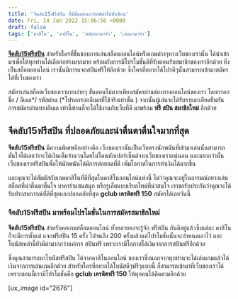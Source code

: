 ```yaml
---
title: 'จีคลับ15ฟรีสปิน ที่มีขั้นตอนการสมัครไม่ซับซ้อน'
date: Fri, 14 Jan 2022 15:06:56 +0000
draft: false
tags: ['คาสิโน', 'คาสิโน', 'สมัครบาคาร่า', 'เล่นบาคาร่า']
---
```


**[จีคลับ15ฟรีสปิน](/posts/)** สำหรับใครที่ชื่นชอบการเล่นสล็อตออนไลน์หรือเกมต่างๆทางเว็บของเรานั้น ได้นำเข้ามาเพื่อให้ทุกท่านได้เลือกอย่างมากมาย พร้อมกับการมีโปรโมชั่นดีที่รับตอนรับสมาชิกของเราอีกด้วย ยิ่งเป็นสล็อตออนไลน์ เรานั้นมีการแจกสปินฟรีให้อีกด้วย ซึ่งใครที่อยากได้โปรดีๆนั้นสามารถเข้ามาสมัครได้ที่เว็บของเรา

สมัครเล่นสล็อตเว็บของเราแบบง่ายๆ ขั้นตอนไม่มากเพียงสมัครผ่านช่องทางออนไลน์ของเรา โดยกรอกชื่อ / อีเมล\*/ รหัสผ่าน (\*โปรดกรอกอีเมลที่ใช้จริงเท่านั้น ) จากนั้นผู้เล่นจะได้รับรายละเอียดยืนยันการสมัครผ่านทางอีเมล เท่านี้ท่านก็จะได้ใช้งานกับเว็บที่ดี มาพร้อม **ฟรี สปิน สมาชิกใหม่** อีกด้วย

**จีคลับ15ฟรีสปิน ที่ปลอดภัยและน่าตื่นตาตื่นใจมากที่สุด**
---------------------------------------------------------

**จีคลับ15ฟรีสปิน** มีความพิเศษอีกอย่างคือ เว็บของเรานั้นเป็นเว็บตรงนักพนันที่เข้ามาเล่นนั้นสามารถมั่นใจได้เลยว่าจะได้เงินเต็มจำนวนโดยไม่โดนหักเปอร์เซ็นต์จากเว็บของเราแน่นอน และมากกว่านั้นเว็บของเราฟรีสปินพื่อให้นักพนันได้มีการต่อยอดที่ดี เพิ่มโอกาสในการทำเงินได้มากขึ้น

และคุณจะได้สัมผัสกับเกมคาสิโนที่ดีที่สุดในคาสิโนออนไลน์แห่งนี้ ไม่ว่าคุณจะอยู่ในอารมณ์อยากเล่นสล็อตที่น่าตื่นตาตื่นใจ บาคาร่าแสนสนุก หรือรูเล็ตแบบเรียลไทม์ที่น่าสนใจ เราขอรับประกันว่าคุณจะได้รับประสบการณ์ที่ดีที่สุดและปลอดภัยที่สุด **gclub เครดิตฟรี 150** สมัครได้เลยวันนี้

### **จีคลับ15ฟรีสปิน มาพร้อมโปรโมชั่นในการสมัครสมาชิกใหม่**

**จีคลับ15ฟรีสปิน** สำหรับคอเกมสล็อตออนไลน์ ทั้งหลายคงจะรู้จัก ฟรีสปิน กันดีอยู่แล้วซึ่งแต่ละ คาสิโน ก็จะมีการตั้งแต่ แจกฟรีสปิน 15 ครั้ง ไปจนถึง 200 ครั้งแล้วแต่โปรโมชั่นนั้นจะกำหนดเอาไว้ และโบนัสเหล่านี้ยังมีค่ามากกว่าแค่การ สปินฟรี เพราะเรามีโอกาสได้เงินจากการสปินฟรีอีกด้วย

ซึ่งคุณสามารถหาโบนัสฟรีสปิน ได้จากคาสิโนออนไลน์ ของเราซึ่งนอกจากทุกท่านจะได้เล่นเกมแล้วได้เงินจากการเล่นเกมอีกด้วย สำหรับใครที่อยากได้โบนัสดีๆฟรีๆแบบนี้ ก็สามารถเข้ามาที่เว็บของเราได้เพราะตอนนี้เรามีโปรโมชั่นคือ **gclub เครดิตฟรี 150** ให้ทุกคนได้ติดตามอีกด้วย

\[ux\_image id="2676"\]